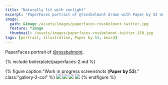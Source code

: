 ```yaml
---
title: "Naturally lit with sunlight"
excerpt: "PaperFaces portrait of @rossbelmont drawn with Paper by 53 on an iPad."
image: 
  path: &image /assets/images/paperfaces-rossbelmont-twitter.jpg 
  feature: *image
  thumbnail: /assets/images/paperfaces-rossbelmont-twitter-150.jpg
tags: [portrait, illustration, Paper by 53, beard]
---
```


PaperFaces portrait of [@rossbelmont](https://twitter.com/rossbelmont).

{% include boilerplate/paperfaces-2.md %}

{% figure caption:"Work in progress screenshots (**Paper by 53**)." class:"gallery-2-col" %}
[![](/assets/images/paperfaces-rossbelmont-process-1-600.jpg)](/assets/images/paperfaces-rossbelmont-process-1-lg.jpg)
[![](/assets/images/paperfaces-rossbelmont-process-2-600.jpg)](/assets/images/paperfaces-rossbelmont-process-2-lg.jpg)
[![](/assets/images/paperfaces-rossbelmont-process-3-600.jpg)](/assets/images/paperfaces-rossbelmont-process-3-lg.jpg)
[![](/assets/images/paperfaces-rossbelmont-process-4-600.jpg)](/assets/images/paperfaces-rossbelmont-process-4-lg.jpg)
{% endfigure %}
